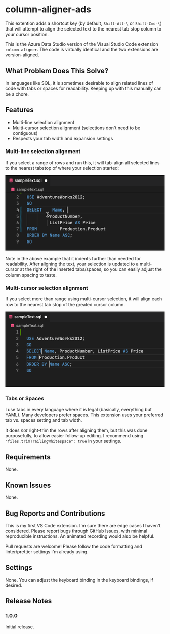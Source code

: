 # column-aligner-ads

This extention adds a shortcut key (by default, `Shift-Alt-\` or `Shift-Cmd-\`) that will attempt to align the selected text to the nearest tab stop column to your cursor position.

This is the Azure Data Studio version of the Visual Studio Code extension `column-aligner`. The code is virtually identical and the two extensions are version-aligned.

## What Problem Does This Solve?

In languages like SQL, it is sometimes desirable to align related lines of code with tabs or spaces for readability. Keeping up with this manually can be a chore.

## Features

- Multi-line selection alignment
- Multi-cursor selection alignment (selections don't need to be contiguous)
- Respects your tab width and expansion settings

### Multi-line selection alignment

If you select a range of rows and run this, it will tab-align all selected lines to the nearest tabstop of where your selection started:

![Multi-line selection alignment](images/Example2.gif)

Note in the above example that it indents further than needed for readability. After aligning the text, your selection is updated to a multi-cursor at the right of the inserted tabs/spaces, so you can easily adjust the column spacing to taste.

### Multi-cursor selection alignment

If you select more than range using multi-cursor selection, it will align each row to the nearest tab stop of the greated cursor column.

![Multi-cursor selection alignment](images/Example1.gif)

### Tabs or Spaces

I use tabs in every language where it is legal (basically, everything but YAML). Many developers prefer spaces. This extension uses your preferred tab vs. spaces setting and tab width.

It does _not_ right-trim the rows after aligning them, but this was done purposefully, to allow easier follow-up editing. I recommend using `"files.trimTrailingWhitespace": true` in your settings.

## Requirements

None.

## Known Issues

None.

## Bug Reports and Contributions

This is my first VS Code extension. I'm sure there are edge cases I haven't considered. Please report bugs through GitHub Issues, with minimal reproducible instructions. An animated recording would also be helpful.

Pull requests are welcome! Please follow the code formatting and linter/prettier settings I'm already using.

## Settings

None. You can adjust the keyboard binding in the keyboard bindings, if desired.

## Release Notes

### 1.0.0

Initial release.
